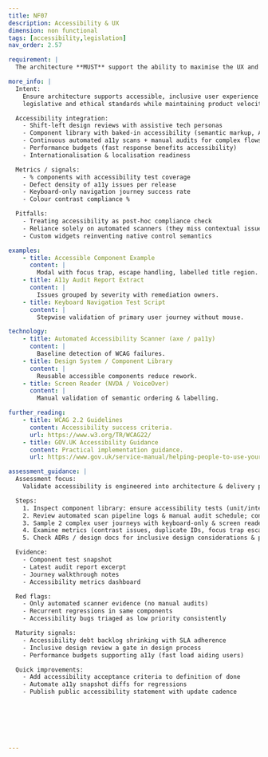 ```yaml
---
title: NF07
description: Accessibility & UX
dimension: non functional
tags: [accessibility,legislation]
nav_order: 2.57

requirement: |
  The architecture **MUST** support the ability to maximise the UX and supports accessibility needs and legislation. 

more_info: |
  Intent:
    Ensure architecture supports accessible, inclusive user experience meeting
    legislative and ethical standards while maintaining product velocity.

  Accessibility integration:
    - Shift-left design reviews with assistive tech personas
    - Component library with baked-in accessibility (semantic markup, ARIA)
    - Continuous automated a11y scans + manual audits for complex flows
    - Performance budgets (fast response benefits accessibility)
    - Internationalisation & localisation readiness

  Metrics / signals:
    - % components with accessibility test coverage
    - Defect density of a11y issues per release
    - Keyboard-only navigation journey success rate
    - Colour contrast compliance %

  Pitfalls:
    - Treating accessibility as post-hoc compliance check
    - Reliance solely on automated scanners (they miss contextual issues)
    - Custom widgets reinventing native control semantics

examples: 
    - title: Accessible Component Example
      content: |
        Modal with focus trap, escape handling, labelled title region.
    - title: A11y Audit Report Extract
      content: |
        Issues grouped by severity with remediation owners.
    - title: Keyboard Navigation Test Script
      content: |
        Stepwise validation of primary user journey without mouse.

technology:
    - title: Automated Accessibility Scanner (axe / pa11y)
      content: |
        Baseline detection of WCAG failures.
    - title: Design System / Component Library
      content: |
        Reusable accessible components reduce rework.
    - title: Screen Reader (NVDA / VoiceOver)
      content: |
        Manual validation of semantic ordering & labelling.

further_reading:
    - title: WCAG 2.2 Guidelines
      content: Accessibility success criteria.
      url: https://www.w3.org/TR/WCAG22/
    - title: GOV.UK Accessibility Guidance
      content: Practical implementation guidance.
      url: https://www.gov.uk/service-manual/helping-people-to-use-your-service

assessment_guidance: |
  Assessment focus:
    Validate accessibility is engineered into architecture & delivery processes, not retrofitted.

  Steps:
    1. Inspect component library: ensure accessibility tests (unit/integration) exist for interactive components.
    2. Review automated scan pipeline logs & manual audit schedule; confirm recent executive summary of findings.
    3. Sample 2 complex user journeys with keyboard-only & screen reader—verify no blocking issues.
    4. Examine metrics (contrast issues, duplicate IDs, focus trap escapes) trend across releases.
    5. Check ADRs / design docs for inclusive design considerations & performance trade-offs.

  Evidence:
    - Component test snapshot
    - Latest audit report excerpt
    - Journey walkthrough notes
    - Accessibility metrics dashboard

  Red flags:
    - Only automated scanner evidence (no manual audits)
    - Recurrent regressions in same components
    - Accessibility bugs triaged as low priority consistently

  Maturity signals:
    - Accessibility debt backlog shrinking with SLA adherence
    - Inclusive design review a gate in design process
    - Performance budgets supporting a11y (fast load aiding users)

  Quick improvements:
    - Add accessibility acceptance criteria to definition of done
    - Automate a11y snapshot diffs for regressions
    - Publish public accessibility statement with update cadence







---
```

